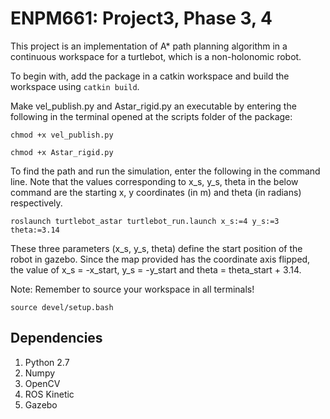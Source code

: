 # ENPM661: Project3, Phase 3, 4
This project is an implementation of A* path planning algorithm in a continuous workspace for a turtlebot, which is a non-holonomic robot. 

To begin with, add the package in a catkin workspace and build the workspace using ```catkin build```.

Make vel_publish.py and Astar_rigid.py an executable by entering the following in the terminal opened at the scripts folder of the package: 

```chmod +x vel_publish.py```

```chmod +x Astar_rigid.py```

To find the path and run the simulation, enter the following in the command line. Note that the values corresponding to x_s, y_s, theta in the below command are the starting x, y coordinates (in m) and theta (in radians) respectively.

```roslaunch turtlebot_astar turtlebot_run.launch x_s:=4 y_s:=3 theta:=3.14```

These three parameters (x_s, y_s, theta) define the start position of the robot in gazebo. Since the map provided has the coordinate axis flipped, the value of x_s = -x_start, y_s = -y_start and theta = theta_start + 3.14.

Note: Remember to source your workspace in all terminals!

```source devel/setup.bash```

## Dependencies
1. Python 2.7
2. Numpy
3. OpenCV
4. ROS Kinetic 
5. Gazebo

